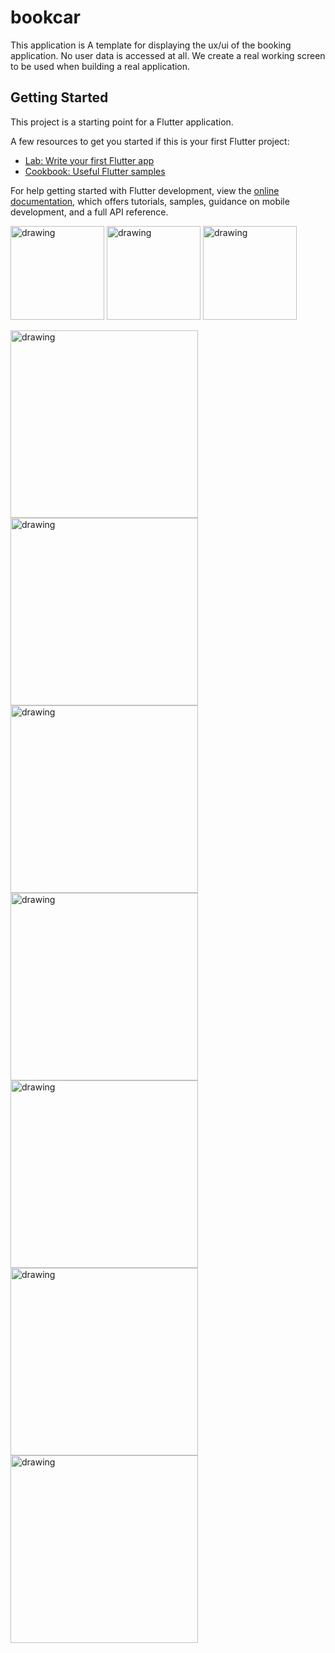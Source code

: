 # bookcar

This application is A template for displaying the ux/ui of the booking application. No user data is accessed at all.
We create a real working screen to be used when building a real application.

## Getting Started

This project is a starting point for a Flutter application.

A few resources to get you started if this is your first Flutter project:

- [Lab: Write your first Flutter app](https://docs.flutter.dev/get-started/codelab)
- [Cookbook: Useful Flutter samples](https://docs.flutter.dev/cookbook)

For help getting started with Flutter development, view the
[online documentation](https://docs.flutter.dev/), which offers tutorials,
samples, guidance on mobile development, and a full API reference.


<!-- ![](https://user-images.githubusercontent.com/103012749/211511683-da1ec171-6034-4177-8944-f9a488f2dc22.png) -->


<p float="left">
<img src="https://github.com/noteyn51/FlutterCarbook/blob/main/screenshot/s1.png" alt="drawing" width="150"/>
<img src="https://github.com/noteyn51/FlutterCarbook/blob/main/screenshot/s2.png" alt="drawing" width="150"/>
<img src="https://github.com/noteyn51/FlutterCarbook/blob/main/screenshot/s3.png" alt="drawing" width="150"/>
</p>


<img src="https://github.com/noteyn51/FlutterCarbook/blob/main/screenshot/s4.png" alt="drawing" width="300"/>
<img src="https://github.com/noteyn51/FlutterCarbook/blob/main/screenshot/s5.png" alt="drawing" width="300"/>
<img src="https://github.com/noteyn51/FlutterCarbook/blob/main/screenshot/s6.png" alt="drawing" width="300"/>
<img src="https://github.com/noteyn51/FlutterCarbook/blob/main/screenshot/s7.png" alt="drawing" width="300"/>
<img src="https://github.com/noteyn51/FlutterCarbook/blob/main/screenshot/s8.png" alt="drawing" width="300"/>
<img src="https://github.com/noteyn51/FlutterCarbook/blob/main/screenshot/s9.png" alt="drawing" width="300"/>
<img src="https://github.com/noteyn51/FlutterCarbook/blob/main/screenshot/s10.png" alt="drawing" width="300"/>
